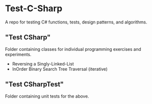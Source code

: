 # Test-C-Sharp
A repo for testing C# functions, tests, design patterns, and algorithms.

## "Test CSharp"
Folder containing classes for individual programming exercises and experiments.
- Reversing a Singly-Linked-List
- InOrder Binary Search Tree Traversal (iterative)

## "Test CSharpTest"
Folder containing unit tests for the above.

